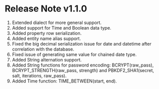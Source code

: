 # Release Note v1.1.0

1. Extended dialect for more general support.
2. Added support for Time and Boolean data type.
3. Added property row serialization.
4. Added entity name alias support.
5. Fixed the big decimal serialization issue for date and datetime after correlation with the database.
6. Fixed issue of generating same value for chained date type.
7. Added String alternation support.
8. Added String functions for password encoding: BCRYPT(raw_pass), BCRYPT_STRENGTH(raw_pass, strength) and PBKDF2_SHA1(secret, salt, iterations, raw_pass).
9. Added Time function: TIME_BETWEEN(start, end).